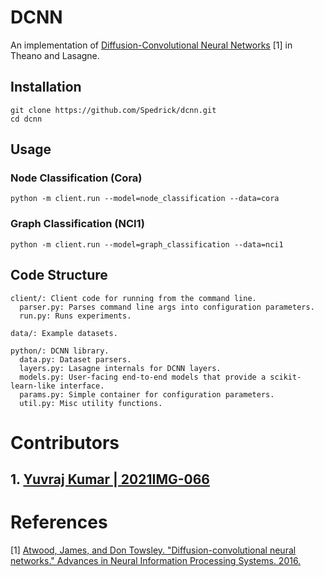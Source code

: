 # DCNN
An implementation of [Diffusion-Convolutional Neural Networks](http://papers.nips.cc/paper/6212-diffusion-convolutional-neural-networks.pdf) [1] in Theano and Lasagne.

## Installation
    git clone https://github.com/Spedrick/dcnn.git
	cd dcnn

## Usage
### Node Classification (Cora)
	python -m client.run --model=node_classification --data=cora
### Graph Classification (NCI1)
	python -m client.run --model=graph_classification --data=nci1

## Code Structure
    client/: Client code for running from the command line.
      parser.py: Parses command line args into configuration parameters.
      run.py: Runs experiments.
    
    data/: Example datasets.
    
    python/: DCNN library.
      data.py: Dataset parsers.
      layers.py: Lasagne internals for DCNN layers.
      models.py: User-facing end-to-end models that provide a scikit-learn-like interface.
      params.py: Simple container for configuration parameters.
      util.py: Misc utility functions.

# Contributors

## 1. [Yuvraj Kumar | 2021IMG-066](https://github.com/Spedrick)


# References
[1] [Atwood, James, and Don Towsley. "Diffusion-convolutional neural networks." Advances in Neural Information Processing Systems. 2016.](http://papers.nips.cc/paper/6212-diffusion-convolutional-neural-networks.pdf)

